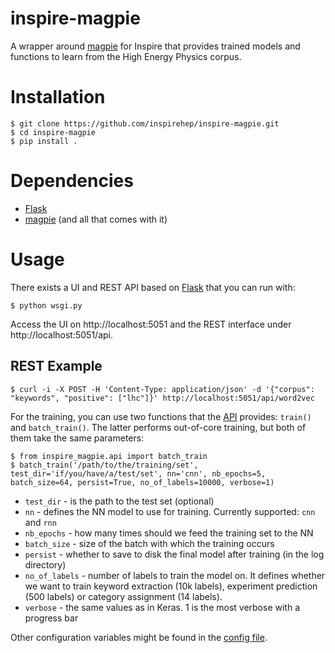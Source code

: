 # inspire-magpie

A wrapper around [magpie](https://github.com/inspirehep/magpie) for Inspire that provides trained models and functions to learn from the High Energy Physics corpus.

# Installation

```
$ git clone https://github.com/inspirehep/inspire-magpie.git
$ cd inspire-magpie
$ pip install .
```

# Dependencies
 - [Flask](http://flask.pocoo.org/)
 - [magpie](https://github.com/inspirehep/magpie) (and all that comes with it)

# Usage
There exists a UI and REST API based on [Flask](http://flask.pocoo.org/) that you can run with:
```shell
$ python wsgi.py
```

Access the UI on http://localhost:5051 and the REST interface under http://localhost:5051/api.

## REST Example

```shell
$ curl -i -X POST -H 'Content-Type: application/json' -d '{"corpus": "keywords", "positive": ["lhc"]}' http://localhost:5051/api/word2vec
```

For the training, you can use two functions that the [API](https://github.com/inspirehep/inspire-magpie/blob/master/inspire_magpie/api.py) provides: `train()` and `batch_train()`. The latter performs out-of-core training, but both of them take the same parameters:
```
$ from inspire_magpie.api import batch_train
$ batch_train('/path/to/the/training/set', test_dir='if/you/have/a/test/set', nn='cnn', nb_epochs=5, batch_size=64, persist=True, no_of_labels=10000, verbose=1)
```
 - `test_dir` - is the path to the test set (optional)
 - `nn` - defines the NN model to use for training. Currently supported: `cnn` and `rnn`
 - `nb_epochs` - how many times should we feed the training set to the NN
 - `batch_size` - size of the batch with which the training occurs
 - `persist` - whether to save to disk the final model after training (in the log directory)
 - `no_of_labels` - number of labels to train the model on. It defines whether we want to train keyword extraction (10k labels), experiment prediction (500 labels) or category assignment (14 labels).
 - `verbose` - the same values as in Keras. 1 is the most verbose with a progress bar

Other configuration variables might be found in the [config file](https://github.com/inspirehep/inspire-magpie/blob/master/inspire_magpie/config.py).
